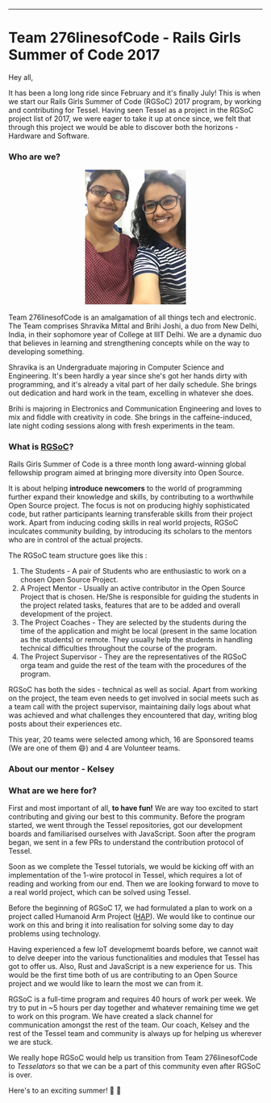 ----------

# Team 276linesofCode - Rails Girls Summer of Code 2017

Hey all,

It has been a long long ride since February and it's finally July!
This is when we start our Rails Girls Summer of Code (RGSoC) 2017 program, by working and contributing for Tessel. Having seen Tessel as a project in the RGSoC project list of 2017, we were eager to take it up at once since, we felt that through this project we would be able to discover both the horizons - Hardware and Software.


### Who are we?

<p align="center">
<img src="https://github.com/276linesofCode/blog-posts/blob/master/IMG_3774.JPG" width="200">
</p>

Team 276linesofCode is an amalgamation of all things tech and electronic. The Team comprises Shravika Mittal and Brihi Joshi, a duo from New Delhi, India, in their sophomore year of College at IIIT Delhi. We are a dynamic duo that believes in learning and strengthening concepts while on the way to developing something.

Shravika is an Undergraduate majoring in Computer Science and Engineering. It's been hardly a year since she's got her hands dirty with programming, and it's already a vital part of her daily schedule. She brings out dedication and hard work in the team, excelling in whatever she does.

Brihi is majoring in Electronics and Communication Engineering and loves to mix and fiddle with creativity in code. She brings in the caffeine-induced, late night coding sessions along with fresh experiments in the team.


### What is [RGSoC](https://railsgirlssummerofcode.org/)?

Rails Girls Summer of Code is a three month long award-winning global fellowship program aimed at bringing more diversity into Open Source.

It is about helping __introduce newcomers__ to the world of programming further expand their knowledge and skills, by contributing to a worthwhile Open Source project. The focus is not on producing highly sophisticated code, but rather participants learning transferable skills from their project work. Apart from inducing coding skills in real world projects, RGSoC inculcates community building, by introducing its scholars to the mentors who are in control of the actual projects.

The RGSoC team structure goes like this :

1. The Students - A pair of Students who are enthusiastic to work on a chosen Open Source Project.
1. A Project Mentor - Usually an active contributor in the Open Source Project that is chosen. He/She is responsible for guiding the students in the project related tasks, features that are to be added and overall development of the project.
1. The Project Coaches - They are selected by the students during the time of the application and might be local (present in the same location as the students) or remote. They usually help the students in handling technical difficulties throughout the course of the program.
1. The Project Supervisor - They are the representatives of the RGSoC orga team and guide the rest of the team with the procedures of the program.

RGSoC has both the sides - technical as well as social. Apart from working on the project, the team even needs to get involved in social meets such as a team call with the project supervisor, maintaining daily logs about what was achieved and what challenges they encountered that day, writing blog posts about their experiences etc.

This year, 20 teams were selected among which, 16 are Sponsored teams (We are one of them :smile:) and 4 are Volunteer teams.

### About our mentor - Kelsey

### What are we here for?

First and most important of all, __to have fun!__ We are way too excited to start contributing and giving our best to this community.
Before the program started, we went through the Tessel repositories, got our development boards and familiarised ourselves with JavaScript. Soon after the program began, we sent in a few PRs to understand the contribution protocol of Tessel.

Soon as we complete the Tessel tutorials, we would be kicking off with an implementation of the 1-wire protocol in Tessel, which requires a lot of reading and working from our end. Then we are looking forward to move to a real world project, which can be solved using Tessel.

Before the beginning of RGSoC 17, we had formulated a plan to work on a project called Humanoid Arm Project ([HAP](https://techiiit.wordpress.com)). We would like to continue our work on this and bring it into realisation for solving some day to day problems using technology.

Having experienced a few IoT developmemt boards before, we cannot wait to delve deeper into the various functionalities and modules that Tessel has got to offer us. Also, Rust and JavaScript is a new experience for us. This would be the first time both of us are contributing to an Open Source project and we would like to learn the most we can from it.

RGSoC is a full-time program and requires 40 hours of work per week. We try to put in ~5 hours per day together and whatever remaining time we get to work on this program. We have created a slack channel for communication amongst the rest of the team. Our coach, Kelsey and the rest of the Tessel team and community is always up for helping us wherever we are stuck. 

We really hope RGSoC would help us transition from Team 276linesofCode to _Tesselators_ so that we can be a part of this community even after RGSoC is over.

Here's to an exciting summer! :tada: :confetti_ball:
